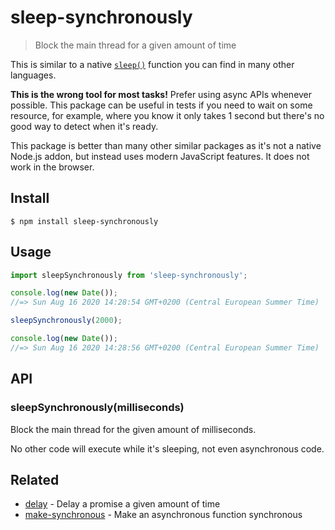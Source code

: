 # sleep-synchronously

> Block the main thread for a given amount of time

This is similar to a native [`sleep()`](https://linux.die.net/man/3/sleep) function you can find in many other languages.

**This is the wrong tool for most tasks!** Prefer using async APIs whenever possible. This package can be useful in tests if you need to wait on some resource, for example, where you know it only takes 1 second but there's no good way to detect when it's ready.

This package is better than many other similar packages as it's not a native Node.js addon, but instead uses modern JavaScript features. It does not work in the browser.

## Install

```
$ npm install sleep-synchronously
```

## Usage

```js
import sleepSynchronously from 'sleep-synchronously';

console.log(new Date());
//=> Sun Aug 16 2020 14:28:54 GMT+0200 (Central European Summer Time)

sleepSynchronously(2000);

console.log(new Date());
//=> Sun Aug 16 2020 14:28:56 GMT+0200 (Central European Summer Time)
```

## API

### sleepSynchronously(milliseconds)

Block the main thread for the given amount of milliseconds.

No other code will execute while it's sleeping, not even asynchronous code.

## Related

- [delay](https://github.com/sindresorhus/delay) - Delay a promise a given amount of time
- [make-synchronous](https://github.com/sindresorhus/make-synchronous) - Make an asynchronous function synchronous
